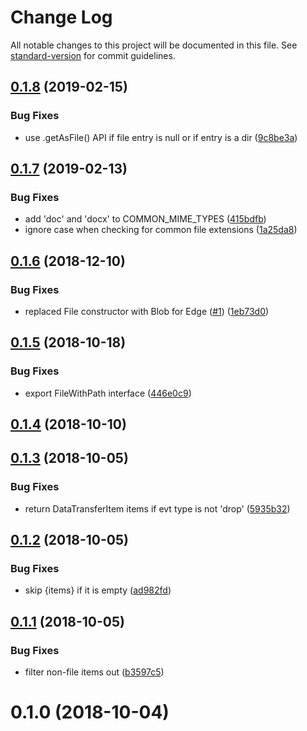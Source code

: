 # Change Log

All notable changes to this project will be documented in this file. See [standard-version](https://github.com/conventional-changelog/standard-version) for commit guidelines.

<a name="0.1.8"></a>
## [0.1.8](https://github.com/react-dropzone/file-selector/compare/v0.1.7...v0.1.8) (2019-02-15)


### Bug Fixes

* use .getAsFile() API if file entry is null or if entry is a dir ([9c8be3a](https://github.com/react-dropzone/file-selector/commit/9c8be3a))



<a name="0.1.7"></a>
## [0.1.7](https://github.com/react-dropzone/file-selector/compare/v0.1.6...v0.1.7) (2019-02-13)


### Bug Fixes

* add 'doc' and 'docx' to COMMON_MIME_TYPES ([415bdfb](https://github.com/react-dropzone/file-selector/commit/415bdfb))
* ignore case when checking for common file extensions ([1a25da8](https://github.com/react-dropzone/file-selector/commit/1a25da8))



<a name="0.1.6"></a>
## [0.1.6](https://github.com/react-dropzone/file-selector/compare/v0.1.5...v0.1.6) (2018-12-10)


### Bug Fixes

* replaced File constructor with Blob for Edge ([#1](https://github.com/react-dropzone/file-selector/issues/1)) ([1eb73d0](https://github.com/react-dropzone/file-selector/commit/1eb73d0))



<a name="0.1.5"></a>
## [0.1.5](https://github.com/react-dropzone/file-selector/compare/v0.1.4...v0.1.5) (2018-10-18)


### Bug Fixes

* export FileWithPath interface ([446e0c9](https://github.com/react-dropzone/file-selector/commit/446e0c9))



<a name="0.1.4"></a>
## [0.1.4](https://github.com/react-dropzone/file-selector/compare/v0.1.3...v0.1.4) (2018-10-10)



<a name="0.1.3"></a>
## [0.1.3](https://github.com/react-dropzone/file-selector/compare/v0.1.2...v0.1.3) (2018-10-05)


### Bug Fixes

* return DataTransferItem items if evt type is not 'drop' ([5935b32](https://github.com/react-dropzone/file-selector/commit/5935b32))



<a name="0.1.2"></a>
## [0.1.2](https://github.com/react-dropzone/file-selector/compare/v0.1.1...v0.1.2) (2018-10-05)


### Bug Fixes

* skip {items} if it is empty ([ad982fd](https://github.com/react-dropzone/file-selector/commit/ad982fd))



<a name="0.1.1"></a>
## [0.1.1](https://github.com/react-dropzone/file-selector/compare/v0.1.0...v0.1.1) (2018-10-05)


### Bug Fixes

* filter non-file items out ([b3597c5](https://github.com/react-dropzone/file-selector/commit/b3597c5))



<a name="0.1.0"></a>
# 0.1.0 (2018-10-04)
